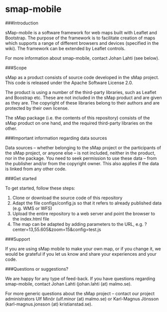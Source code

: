 smap-mobile
===========

###Introduction

sMap-mobile is a software framework for web maps built with Leaflet and Bootstrap. The purpose of the framework is to facilitate creation of maps which supports a range of different browsers and devices (specified in the wiki). The framework can be extended by Leaflet controls.

For more information about smap-mobile, contact Johan Lahti (see below).

###Scope

sMap as a product consists of source code developed in the sMap project. This code is released under the Apache Software License 2.0.

The product is using a number of the third-party libraries, such as Leaflet and Boostrap etc. These are not included in the sMap product and are given as they are. The copyright of these libraries belong to their authors and are protected by their own license.

The sMap package (i.e. the contents of this repository) consists of the sMap product on one hand, and the required third-party libraries on the other.

###Important information regarding data sources

Data sources – whether belonging to the sMap project or the participants of the sMap project, or anyone else – is not included, neither in the product, nor in the package. You need to seek permission to use these data – from the publisher and/or from the copyright owner. This also applies if the data is linked from any other code.

###Get started

To get started, follow these steps:
1. Clone or download the source code of this repository
2. Adapt the file configs/config.js so that it refers to already published data (e.g. WMS or WFS)
3. Upload the entire repository to a web server and point the browser to the index.html file
4. The map can be adapted by adding parameters to the URL, e.g. ?center=13,55.605&zoom=15&config=test.js

###Support

If you are using sMap mobile to make your own map, or if you change it, we would be grateful if you let us know and share your experiences and your code.

###Questions or suggestions?

We are happy for any type of feed-back. If you have questions regarding smap-mobile, contact Johan Lahti (johan.lahti (at) malmo.se).

For more generic questions about the sMap project – contact our project administrators Ulf Minör (ulf.minor (at) malmo.se) or Karl-Magnus Jönsson (karl-magnus.jonsson (at) kristianstad.se).
